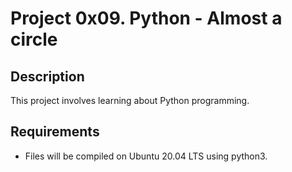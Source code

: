 # Project 0x09. Python - Almost a circle

## Description
This project involves learning about Python programming.

## Requirements
* Files will be compiled on Ubuntu 20.04 LTS using python3.
